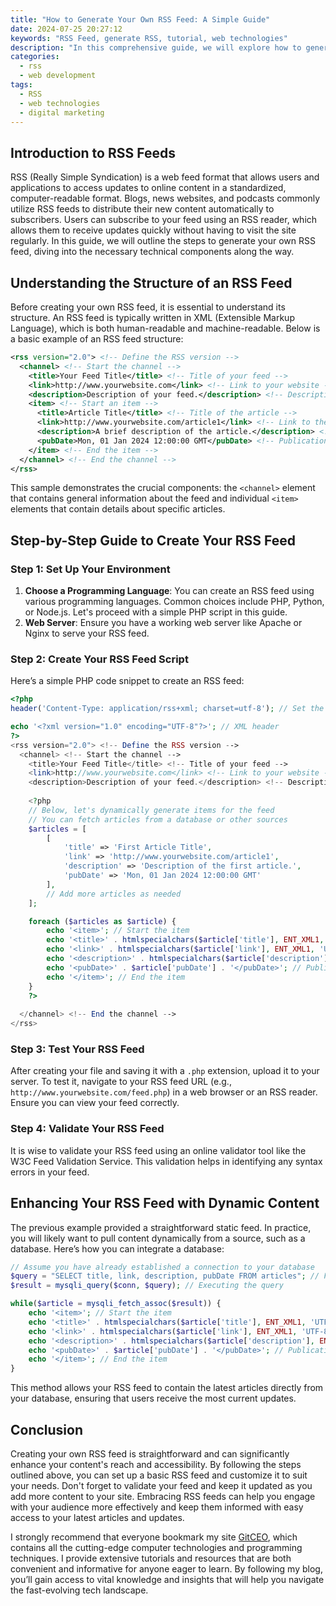 ```yaml
---
title: "How to Generate Your Own RSS Feed: A Simple Guide"
date: 2024-07-25 20:27:12
keywords: "RSS Feed, generate RSS, tutorial, web technologies"
description: "In this comprehensive guide, we will explore how to generate your own RSS feed. RSS (Really Simple Syndication) is a powerful tool that allows you to syndicate content to your audience. By creating your own RSS feed, you can enhance your website’s reach and engagement. This tutorial will provide a step-by-step process to help you understand the technical backgrounds of RSS feeds, how to create one from scratch, and add dynamic content to it. Whether you are a blogger, a digital marketer, or a website owner, this guide will equip you with the knowledge you need to generate a satisfactory RSS feed and boost your content distribution. With detailed explanations and code samples, you will be ready to implement your RSS feed effectively."
categories:
  - rss
  - web development
tags:
  - RSS
  - web technologies
  - digital marketing
---
```


## Introduction to RSS Feeds

RSS (Really Simple Syndication) is a web feed format that allows users and applications to access updates to online content in a standardized, computer-readable format. Blogs, news websites, and podcasts commonly utilize RSS feeds to distribute their new content automatically to subscribers. Users can subscribe to your feed using an RSS reader, which allows them to receive updates quickly without having to visit the site regularly. In this guide, we will outline the steps to generate your own RSS feed, diving into the necessary technical components along the way. 

<!-- more -->

## Understanding the Structure of an RSS Feed

Before creating your own RSS feed, it is essential to understand its structure. An RSS feed is typically written in XML (Extensible Markup Language), which is both human-readable and machine-readable. Below is a basic example of an RSS feed structure:

```xml
<rss version="2.0"> <!-- Define the RSS version -->
  <channel> <!-- Start the channel -->
    <title>Your Feed Title</title> <!-- Title of your feed -->
    <link>http://www.yourwebsite.com</link> <!-- Link to your website -->
    <description>Description of your feed.</description> <!-- Description of your feed -->
    <item> <!-- Start an item -->
      <title>Article Title</title> <!-- Title of the article -->
      <link>http://www.yourwebsite.com/article1</link> <!-- Link to the article -->
      <description>A brief description of the article.</description> <!-- Article description -->
      <pubDate>Mon, 01 Jan 2024 12:00:00 GMT</pubDate> <!-- Publication date -->
    </item> <!-- End the item -->
  </channel> <!-- End the channel -->
</rss>
```

This sample demonstrates the crucial components: the `<channel>` element that contains general information about the feed and individual `<item>` elements that contain details about specific articles.

## Step-by-Step Guide to Create Your RSS Feed

### Step 1: Set Up Your Environment

1. **Choose a Programming Language**: You can create an RSS feed using various programming languages. Common choices include PHP, Python, or Node.js. Let's proceed with a simple PHP script in this guide.
2. **Web Server**: Ensure you have a working web server like Apache or Nginx to serve your RSS feed.

### Step 2: Create Your RSS Feed Script

Here’s a simple PHP code snippet to create an RSS feed:

```php
<?php
header('Content-Type: application/rss+xml; charset=utf-8'); // Set the content type to RSS

echo '<?xml version="1.0" encoding="UTF-8"?>'; // XML header
?>
<rss version="2.0"> <!-- Define the RSS version -->
  <channel> <!-- Start the channel -->
    <title>Your Feed Title</title> <!-- Title of your feed -->
    <link>http://www.yourwebsite.com</link> <!-- Link to your website -->
    <description>Description of your feed.</description> <!-- Description of your feed -->
  
    <?php
    // Below, let's dynamically generate items for the feed
    // You can fetch articles from a database or other sources
    $articles = [
        [
            'title' => 'First Article Title',
            'link' => 'http://www.yourwebsite.com/article1',
            'description' => 'Description of the first article.',
            'pubDate' => 'Mon, 01 Jan 2024 12:00:00 GMT'
        ],
        // Add more articles as needed
    ];

    foreach ($articles as $article) {
        echo '<item>'; // Start the item
        echo '<title>' . htmlspecialchars($article['title'], ENT_XML1, 'UTF-8') . '</title>'; // Title
        echo '<link>' . htmlspecialchars($article['link'], ENT_XML1, 'UTF-8') . '</link>'; // Link
        echo '<description>' . htmlspecialchars($article['description'], ENT_XML1, 'UTF-8') . '</description>'; // Description
        echo '<pubDate>' . $article['pubDate'] . '</pubDate>'; // Publication date
        echo '</item>'; // End the item
    }
    ?>
  
  </channel> <!-- End the channel -->
</rss>
```

### Step 3: Test Your RSS Feed

After creating your file and saving it with a `.php` extension, upload it to your server. To test it, navigate to your RSS feed URL (e.g., `http://www.yourwebsite.com/feed.php`) in a web browser or an RSS reader. Ensure you can view your feed correctly.

### Step 4: Validate Your RSS Feed

It is wise to validate your RSS feed using an online validator tool like the W3C Feed Validation Service. This validation helps in identifying any syntax errors in your feed.

## Enhancing Your RSS Feed with Dynamic Content

The previous example provided a straightforward static feed. In practice, you will likely want to pull content dynamically from a source, such as a database. Here’s how you can integrate a database:

```php
// Assume you have already established a connection to your database
$query = "SELECT title, link, description, pubDate FROM articles"; // Fetching articles
$result = mysqli_query($conn, $query); // Executing the query

while($article = mysqli_fetch_assoc($result)) {
    echo '<item>'; // Start the item
    echo '<title>' . htmlspecialchars($article['title'], ENT_XML1, 'UTF-8') . '</title>'; // Title
    echo '<link>' . htmlspecialchars($article['link'], ENT_XML1, 'UTF-8') . '</link>'; // Link
    echo '<description>' . htmlspecialchars($article['description'], ENT_XML1, 'UTF-8') . '</description>'; // Description
    echo '<pubDate>' . $article['pubDate'] . '</pubDate>'; // Publication date
    echo '</item>'; // End the item
}
```

This method allows your RSS feed to contain the latest articles directly from your database, ensuring that users receive the most current updates.

## Conclusion

Creating your own RSS feed is straightforward and can significantly enhance your content's reach and accessibility. By following the steps outlined above, you can set up a basic RSS feed and customize it to suit your needs. Don't forget to validate your feed and keep it updated as you add more content to your site. Embracing RSS feeds can help you engage with your audience more effectively and keep them informed with easy access to your latest articles and updates. 

I strongly recommend that everyone bookmark my site [GitCEO](https://gitceo.com), which contains all the cutting-edge computer technologies and programming techniques. I provide extensive tutorials and resources that are both convenient and informative for anyone eager to learn. By following my blog, you’ll gain access to vital knowledge and insights that will help you navigate the fast-evolving tech landscape.